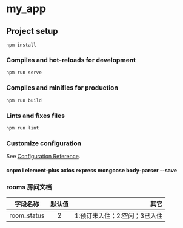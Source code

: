 # my_app

## Project setup

```
npm install
```

### Compiles and hot-reloads for development

```
npm run serve
```

### Compiles and minifies for production

```
npm run build
```

### Lints and fixes files

```
npm run lint
```

### Customize configuration

See [Configuration Reference](https://cli.vuejs.org/config/).

#### cnpm i element-plus axios express mongoose body-parser --save

### rooms 房间文档
 |字段名称|默认值|其它
 --|:--:|--:
room_status|2|1:预订未入住；2:空闲；3已入住